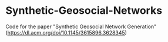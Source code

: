 # Synthetic-Geosocial-Networks

Code for the paper "Synthetic Geosocial Network Generation" (https://dl.acm.org/doi/10.1145/3615896.3628345)
